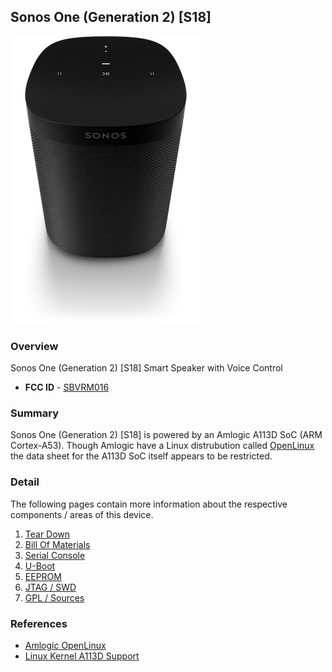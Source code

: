 ## Sonos One (Generation 2) [S18]

![S18](images/s18-one.png?raw=true)

### Overview

Sonos One (Generation 2) [S18] Smart Speaker with Voice Control

* **FCC ID** - [SBVRM016](https://apps.fcc.gov/oetcf/eas/reports/ViewExhibitReport.cfm?mode=Exhibits&RequestTimeout=500&calledFromFrame=N&application_id=bLGpZcw1Jbl9WfAEwj9jpw%3D%3D&fcc_id=SBVRM016)

### Summary

Sonos One (Generation 2) [S18] is powered by an Amlogic A113D SoC (ARM
Cortex-A53). Though Amlogic have a Linux distrubution called
[OpenLinux](http://openlinux.amlogic.com/) the data sheet for the A113D
SoC itself appears to be restricted.

### Detail

The following pages contain more information about the respective components
/ areas of this device.

1. [Tear Down](./TEARDOWN.md)
1. [Bill Of Materials](./BOM.md)
1. [Serial Console](./CONSOLE.md)
1. [U-Boot](./UBOOT.md)
1. [EEPROM](./EEPROM.md)
1. [JTAG / SWD](./JTAGSWD.md)
1. [GPL / Sources](./sources/README.md)

### References

* [Amlogic OpenLinux](http://openlinux.amlogic.com/)
* [Linux Kernel A113D Support](https://patchwork.kernel.org/patch/10006105/)
